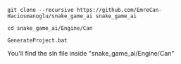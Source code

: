 ```
git clone --recursive https://github.com/EmreCan-Haciosmanoglu/snake_game_ai snake_game_ai
```
```
cd snake_game_ai/Engine/Can
```
```
GenerateProject.bat
```
You'll find the sln file inside "snake_game_ai/Engine/Can"
